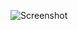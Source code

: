 ![Screenshot](https://raw.githubusercontent.com/Cryakl/Ultimate-RAT-Collection/refs/heads/main/Cafeini/CAFEiNi%201.1/Screenshot.png)

